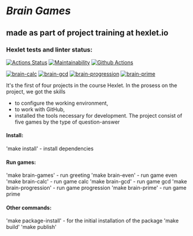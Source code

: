 # ***Brain Games***
## **made as part of project training at hexlet.io**
 
### Hexlet tests and linter status:
[![Actions Status](https://github.com/MariyaArshinina/python-project-lvl1/workflows/hexlet-check/badge.svg)](https://github.com/MariyaArshinina/python-project-lvl1/actions)
[![Maintainability](https://api.codeclimate.com/v1/badges/a99a88d28ad37a79dbf6/maintainability)](https://codeclimate.com/github/codeclimate/codeclimate/maintainability)
[![Github Actions](https://github.com/MariyaArshinina/python-project-lvl1/workflows/linter-check/badge.svg)](https://github.com/MariyaArshinina/python-project-lvl1/actions)

[![brain-calc](https://asciinema.org/a/yBUNqkjTcAhX2Nac0MHkwBLbE.svg)](https://asciinema.org/a/yBUNqkjTcAhX2Nac0MHkwBLbE)
[![brain-gcd](https://asciinema.org/a/FZ6Fwfw6sBtFPvHwBc28nbEem.svg)](https://asciinema.org/a/FZ6Fwfw6sBtFPvHwBc28nbEem)
[![brain-progression](https://asciinema.org/a/L7xkkBfIqc2lrYsKfdAMWRN00.svg)](https://asciinema.org/a/L7xkkBfIqc2lrYsKfdAMWRN00)
[![brain-prime](https://asciinema.org/a/2XRcLyhRGW9d12n4TFxfT4Y1O.svg)](https://asciinema.org/a/2XRcLyhRGW9d12n4TFxfT4Y1O)



It's the first of four projects in the course Hexlet. 
In the prosess on the project, we got the skills 
- to configure the working environment,
- to work with GitHub,
- installed the tools necessary for development.
The project consist of five games by the type of question-answer

#### **Install:**
'make install' - install dependencies

#### **Run games:**
'make brain-games' - run greeting
'make brain-even' - run game even
'make brain-calc' - run game calc
'make brain-gcd' - run game gcd
'make brain-progression' - run game progression
'make brain-prime' - run game prime 

#### **Other commands:**
'make package-install' - for the initial installation of the package
'make build'
'make publish'
